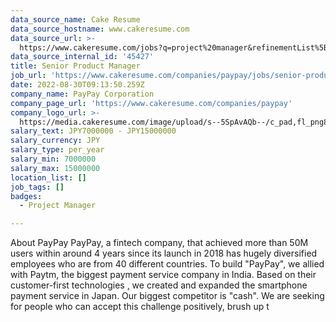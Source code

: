 ```yaml
---
data_source_name: Cake Resume
data_source_hostname: www.cakeresume.com
data_source_url: >-
  https://www.cakeresume.com/jobs?q=project%20manager&refinementList%5Blang_name%5D%5B0%5D=English&refinementList%5Bsalary_type%5D=per_year&range%5Bsalary_range%5D%5Bmin%5D=1000000&page=2
data_source_internal_id: '45427'
title: Senior Product Manager
job_url: 'https://www.cakeresume.com/companies/paypay/jobs/senior-product-manager-95ab42'
date: 2022-08-30T09:13:50.259Z
company_name: PayPay Corporation
company_page_url: 'https://www.cakeresume.com/companies/paypay'
company_logo_url: >-
  https://media.cakeresume.com/image/upload/s--5SpAvAQb--/c_pad,fl_png8,h_200,w_200/v1661308360/nohqurbf1obsegimuveh.png
salary_text: JPY7000000 - JPY15000000
salary_currency: JPY
salary_type: per_year
salary_min: 7000000
salary_max: 15000000
location_list: []
job_tags: []
badges:
  - Project Manager

---
```


About PayPay PayPay, a fintech company, that achieved more than 50M users within around 4 years since its launch in 2018 has hugely diversified employees who are from 40 different countries. To build "PayPay", we allied with Paytm, the biggest payment service company in India. Based on their customer-first technologies , we created and expanded the smartphone payment service in Japan. Our biggest competitor is "cash". We are seeking for people who can accept this challenge positively, brush up t